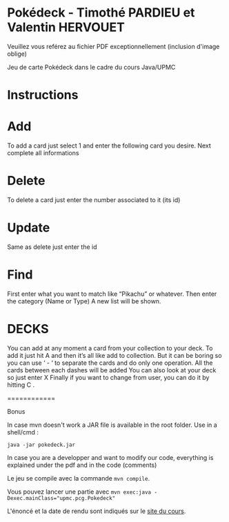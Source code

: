 # Pokédeck - Timothé PARDIEU et Valentin HERVOUET

Veuillez vous reférez au fichier PDF exceptionnellement (inclusion d'image oblige)

Jeu de carte Pokédeck dans le cadre du cours Java/UPMC

Instructions
============
# Add
To add a card just select 1 and enter the following card you desire. Next complete all informations

# Delete
To delete a card just enter the number associated to it (its id)

# Update
Same as delete just enter the id

# Find

First enter what you want to match like “Pikachu” or whatever. Then enter the category (Name or Type)
A new list will be shown.

# DECKS

You can add at any moment a card from your collection to your deck. To add it just hit A and then it’s all like add to collection. But it can be boring so you can use ‘ - ‘ to separate the cards and do only one operation. All the cards between each dashes will be added
You can also look at your deck so just enter X
Finally if you want to change from user, you can do it by hitting C .

============

Bonus

In case mvn doesn't work a JAR file is available in the root folder.
Use in a shell/cmd :
```
java -jar pokedeck.jar
```

In case you are a developper and want to modify our code, everything is explained under the pdf and in the code (comments)

Le jeu se compile avec la commande `mvn compile`.

Vous pouvez lancer une partie avec `mvn exec:java -Dexec.mainClass="upmc.pcg.Pokedeck"`

L'énoncé et la date de rendu sont indiqués sur le [site du cours](http://hyc.io/teaching/java.html).
